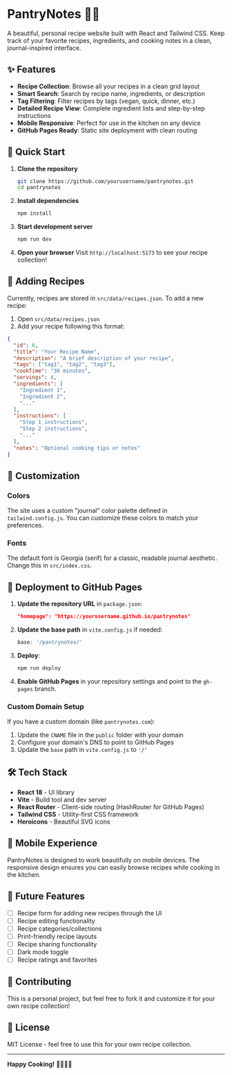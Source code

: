 # PantryNotes 📝🍳

A beautiful, personal recipe website built with React and Tailwind CSS. Keep track of your favorite recipes, ingredients, and cooking notes in a clean, journal-inspired interface.

## ✨ Features

- **Recipe Collection**: Browse all your recipes in a clean grid layout
- **Smart Search**: Search by recipe name, ingredients, or description
- **Tag Filtering**: Filter recipes by tags (vegan, quick, dinner, etc.)
- **Detailed Recipe View**: Complete ingredient lists and step-by-step instructions
- **Mobile Responsive**: Perfect for use in the kitchen on any device
- **GitHub Pages Ready**: Static site deployment with clean routing

## 🚀 Quick Start

1. **Clone the repository**
   ```bash
   git clone https://github.com/yourusername/pantrynotes.git
   cd pantrynotes
   ```

2. **Install dependencies**
   ```bash
   npm install
   ```

3. **Start development server**
   ```bash
   npm run dev
   ```

4. **Open your browser**
   Visit `http://localhost:5173` to see your recipe collection!

## 📖 Adding Recipes

Currently, recipes are stored in `src/data/recipes.json`. To add a new recipe:

1. Open `src/data/recipes.json`
2. Add your recipe following this format:

```json
{
  "id": 6,
  "title": "Your Recipe Name",
  "description": "A brief description of your recipe",
  "tags": ["tag1", "tag2", "tag3"],
  "cookTime": "30 minutes",
  "servings": 4,
  "ingredients": [
    "Ingredient 1",
    "Ingredient 2",
    "..."
  ],
  "instructions": [
    "Step 1 instructions",
    "Step 2 instructions",
    "..."
  ],
  "notes": "Optional cooking tips or notes"
}
```

## 🎨 Customization

### Colors
The site uses a custom "journal" color palette defined in `tailwind.config.js`. You can customize these colors to match your preferences.

### Fonts
The default font is Georgia (serif) for a classic, readable journal aesthetic. Change this in `src/index.css`.

## 🚀 Deployment to GitHub Pages

1. **Update the repository URL** in `package.json`:
   ```json
   "homepage": "https://yourusername.github.io/pantrynotes"
   ```

2. **Update the base path** in `vite.config.js` if needed:
   ```js
   base: '/pantrynotes/'
   ```

3. **Deploy**:
   ```bash
   npm run deploy
   ```

4. **Enable GitHub Pages** in your repository settings and point to the `gh-pages` branch.

### Custom Domain Setup

If you have a custom domain (like `pantrynotes.com`):

1. Update the `CNAME` file in the `public` folder with your domain
2. Configure your domain's DNS to point to GitHub Pages
3. Update the `base` path in `vite.config.js` to `'/'`

## 🛠️ Tech Stack

- **React 18** - UI library
- **Vite** - Build tool and dev server
- **React Router** - Client-side routing (HashRouter for GitHub Pages)
- **Tailwind CSS** - Utility-first CSS framework
- **Heroicons** - Beautiful SVG icons

## 📱 Mobile Experience

PantryNotes is designed to work beautifully on mobile devices. The responsive design ensures you can easily browse recipes while cooking in the kitchen.

## 🔮 Future Features

- [ ] Recipe form for adding new recipes through the UI
- [ ] Recipe editing functionality
- [ ] Recipe categories/collections
- [ ] Print-friendly recipe layouts
- [ ] Recipe sharing functionality
- [ ] Dark mode toggle
- [ ] Recipe ratings and favorites

## 🤝 Contributing

This is a personal project, but feel free to fork it and customize it for your own recipe collection!

## 📄 License

MIT License - feel free to use this for your own recipe collection.

---

**Happy Cooking!** 👨‍🍳👩‍🍳 